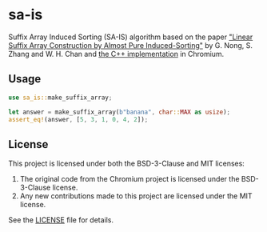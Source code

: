 # sa-is

Suffix Array Induced Sorting (SA-IS) algorithm based on the paper ["Linear Suffix Array Construction by Almost Pure Induced-Sorting"](https://code.google.com/archive/p/ge-nong/downloads) by G. Nong, S. Zhang and W. H. Chan and [the C++ implementation](https://github.com/chromium/chromium/blob/main/components/zucchini/suffix_array.h) in Chromium.

## Usage

```rust
use sa_is::make_suffix_array;

let answer = make_suffix_array(b"banana", char::MAX as usize);
assert_eq!(answer, [5, 3, 1, 0, 4, 2]);
```

## License

This project is licensed under both the BSD-3-Clause and MIT licenses:

1. The original code from the Chromium project is licensed under the BSD-3-Clause license.
2. Any new contributions made to this project are licensed under the MIT license.

See the [LICENSE](./LICENSE) file for details.
